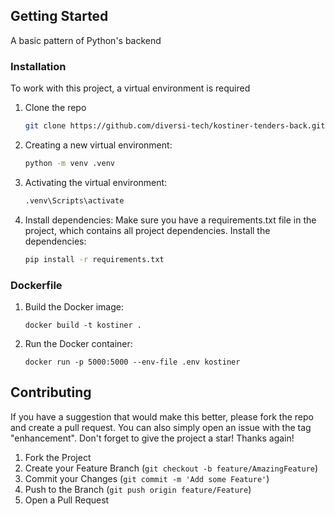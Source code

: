 ## Getting Started

A basic pattern of Python's backend



### Installation

To work with this project, a virtual environment is required

1. Clone the repo
   ```sh
   git clone https://github.com/diversi-tech/kostiner-tenders-back.git
   ```
2. Creating a new virtual environment:
   ```sh
   python -m venv .venv
   ```
3. Activating the virtual environment:
   ```sh
   .venv\Scripts\activate
   ```
4. Install dependencies:
   Make sure you have a requirements.txt file in the project, which contains all project dependencies.
   Install the dependencies:
   ```sh
   pip install -r requirements.txt
   ```

### Dockerfile
1. Build the Docker image:
   ```shell
   docker build -t kostiner .
   ```
2. Run the Docker container:
   ```shell
   docker run -p 5000:5000 --env-file .env kostiner
   ```
<!-- CONTRIBUTING -->
## Contributing

If you have a suggestion that would make this better, please fork the repo and create a pull request. You can also simply open an issue with the tag "enhancement".
Don't forget to give the project a star! Thanks again!

1. Fork the Project
2. Create your Feature Branch (`git checkout -b feature/AmazingFeature`)
3. Commit your Changes (`git commit -m 'Add some Feature'`)
4. Push to the Branch (`git push origin feature/Feature`)
5. Open a Pull Request


